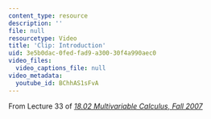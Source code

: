 ```yaml
---
content_type: resource
description: ''
file: null
resourcetype: Video
title: 'Clip: Introduction'
uid: 3e5b0dac-0fed-fad9-a300-30f4a990aec0
video_files:
  video_captions_file: null
video_metadata:
  youtube_id: BChhAS1sFvA
---
```


From Lecture 33 of [_18.02 Multivariable Calculus, Fall 2007_](/courses/18-02-multivariable-calculus-fall-2007/pages/video-lectures)